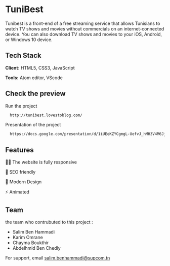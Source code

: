 
# TuniBest

Tunibest is a front-end of a free streaming service that allows Tunisians to watch TV shows and movies without commercials on an internet-connected device. You can also download TV shows and movies to your iOS, Android, or Windows 10 device.




## Tech Stack

**Client:** HTML5, CSS3, JavaScript

**Tools:** Atom editor, VScode



## Check the preview

Run the project

```bash
  http://tunibest.lovestoblog.com/
```

Presentation of the project

```bash
  https://docs.google.com/presentation/d/1iUEeKZYCgmgL-UefvJ_hMH3V4M6JjfbysHcN5y9F_MQ/edit?usp=sharing
```


## Features
👩‍💻 The website is fully responsive

🧠 SEO friendly 

💬 Modern Design

⚡️ Animated


## Team

the team who contrubuted to this project :
* Salim Ben Hammadi
* Karim Omrane
* Chayma Boukthir
* Abdelhmid Ben Chedly

For support, email salim.benhammadi@supcom.tn 

